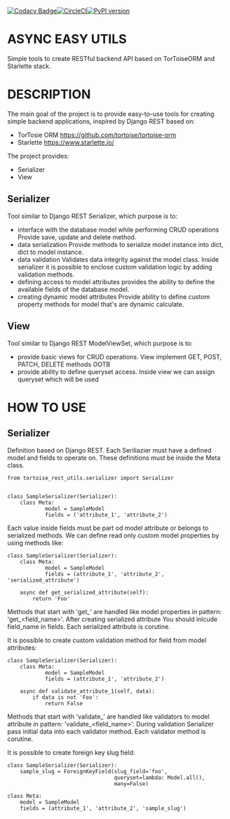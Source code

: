 [![Codacy Badge](https://api.codacy.com/project/badge/Grade/2f2a446ef74646ec8494676a65eecb6b)](https://www.codacy.com/manual/t1waz/rest_utils?utm_source=github.com&amp;utm_medium=referral&amp;utm_content=t1waz/rest_utils&amp;utm_campaign=Badge_Grade)[![CircleCI](https://circleci.com/gh/t1waz/rest_utils.svg?style=shield)](https://circleci.com/gh/t1waz/rest_utils)[![PyPI version](https://badge.fury.io/py/async-easy-utils.svg)](https://badge.fury.io/py/async-easy-utils)

ASYNC EASY UTILS
================
Simple tools to create RESTful backend API based on TorToiseORM and Starlette stack.

DESCRIPTION
===========
The main goal of the project is to provide easy-to-use tools for creating 
simple backend applications, inspired by Django REST based on:
- TorTosie ORM
    https://github.com/tortoise/tortoise-orm
- Starlette
    https://www.starlette.io/

The project provides:
- Serializer
- View

Serializer
---------
Tool similar to Django REST Serializer, which purpose is to:
- interface with the database model while performing CRUD operations
  Provide save, update and delete method. 
- data serialization
  Provide methods to serialize model instance into dict, dict to model instance.   
- data validation
  Validates data integrity against the model class. Inside serializer it is 
  possible to enclose custom validation logic by adding validation methods.
- defining access to model attributes
  provides the ability to define the available fields of the database model.
- creating dynamic model attributes
  Provide ability to define custom property methods for model that's are 
  dynamic calculate.

View
----
Tool similar to Django REST ModelViewSet, which purpose is to:
- provide basic views for CRUD operations.
  View implement GET, POST, PATCH, DELETE methods OOTB
- provide ability to define queryset access.
  Inside view we can assign queryset which will be used


HOW TO USE
==========

Serializer
----------
Definition based on Django REST. Each Seriliazier must have a defined 
model and fields to operate on. These definitions must be inside the
Meta class.

    from tortoise_rest_utils.serializer import Serializer
    
    
    class SampleSerializer(Serializer):
        class Meta:
                model = SampleModel
                fields = ('attribute_1', 'attribute_2')

Each value inside fields must be part od model attribute or belongs to serialized 
methods. We can define read only custom model properties by using methods like:

    class SampleSerializer(Serializer):
        class Meta:
                model = SampleModel
                fields = (attribute_1', 'attribute_2', 'serialized_attribute')
                
        async def get_serialized_attribute(self):
            return 'Foo'

Methods that start with 'get_' are handled like model properties 
in pattern: 'get_<field_name>'. After creating serialized attribute You should
inlcude field_name in fields. Each  serialized attribute is corutine.

It is possible to create custom validation method for field from model attributes:

    class SampleSerializer(Serializer):
        class Meta:
                model = SampleModel
                fields = (attribute_1', 'attribute_2')
                
        async def validate_attribute_1(self, data):
            if data is not 'Foo':
                return False

Methods that start with 'validate_' are handled like validators to model attribute in pattern: 'validate_<field_name>'. 
During validation Serializer pass initial data into each validator method. Each validator method is corutine.

It is possible to create foreign key slug field:

    class SampleSerializer(Serializer):
        sample_slug = ForeignKeyField(slug_field='foo',
                                      queryset=lambda: Model.all(),
                                      many=False)

    class Meta:
        model = SampleModel
        fields = (attribute_1', 'attribute_2', 'sample_slug')

